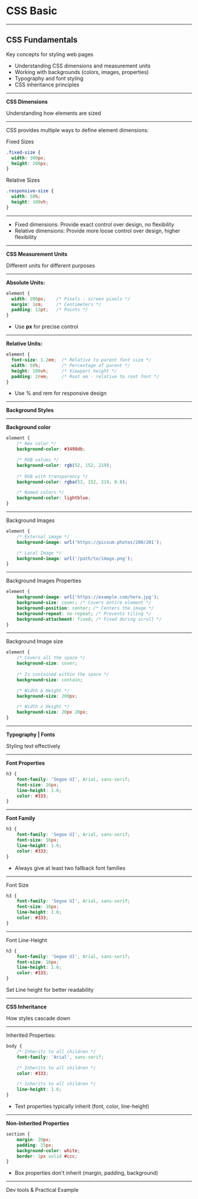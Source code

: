 # CSS Basic
---
## CSS Fundamentals

Key concepts for styling web pages
- Understanding CSS dimensions and measurement units <!-- element class="fragment" -->
- Working with backgrounds (colors, images, properties) <!-- element class="fragment" -->
- Typography and font styling <!-- element class="fragment" -->
- CSS inheritance principles <!-- element class="fragment" -->
---
**CSS Dimensions**

Understanding how elements are sized

---
CSS provides multiple ways to define element dimensions:

Fixed Sizes <!-- element class="fragment" -->
```css
.fixed-size {
  width: 300px;
  height: 200px;
}
```
<!-- element class="fragment" -->

Relative Sizes <!-- element class="fragment" -->

```css
.responsive-size {
  width: 50%;
  height: 100vh;
}
```
<!-- element class="fragment" -->

---

- Fixed dimensions: Provide exact control over design, no flexibility
- Relative dimensions: Provide more loose control over design, higher flexibility <!-- element class="fragment" -->

---

**CSS Measurement Units**

Different units for different purposes <!-- element class="fragment" -->


---
**Absolute Units:**
```css {hl_lines=[2,3,4]}
element {
  width: 200px;    /* Pixels - screen pixels */
  margin: 1cm;     /* Centimeters */
  padding: 12pt;   /* Points */
}
```
- Use **px** for precise control <!-- element class=""="fragment" -->
---
**Relative Units:**

```css {hl_lines=[2,3,4, 5]}
element {
  font-size: 1.2em;  /* Relative to parent font size */
  width: 50%;        /* Percentage of parent */
  height: 100vh;     /* Viewport height */
  padding: 2rem;     /* Root em - relative to root font */
}
```

- Use % and rem for responsive design <!-- element class="fragment" -->
---
**Background Styles**

---

**Background color**

```css
element {
	/* Hex color */ 
	background-color: #3498db; 

	/* RGB values */
	background-color: rgb(52, 152, 219);
	
	/* RGB with transparency */
	background-color: rgba(52, 152, 219, 0.8); 

	/* Named colors */
	background-color: lightblue; 
}
```

---

Background Images
```css
element {
	/* External image */
	background-image: url('https://picsum.photos/200/201');

	/* Local Image */
	background-image: url('/path/to/image.png');
}
```
---
Background Images Properties
```css
element {
	background-image: url('https://example.com/hero.jpg');
	background-size: cover; /* Covers entire element */
	background-position: center; /* Centers the image */
	background-repeat: no-repeat; /* Prevents tiling */ 
	background-attachment: fixed; /* Fixed during scroll */
}
```
---
Background Image size
```css
element {
	/* Covers all the space */
	background-size: cover;
	
	/* Is contained within the space */
	background-size: contain;

	/* Width & Height */
	background-size: 200px;

	/* Width x Height */
	background-size: 20px 20px;
}
```
---
**Typography | Fonts**

Styling text effectively

---
**Font Properties**
```css
h3 {
	font-family: 'Segoe UI', Arial, sans-serif;
	font-size: 16px;
	line-height: 1.6;
	color: #333;
}
```
---
**Font Family**

```css {hl_lines=[2]}
h3 {
	font-family: 'Segoe UI', Arial, sans-serif;
	font-size: 16px;
	line-height: 1.6;
	color: #333;
}
```

- Always give at least two fallback font families <!-- element class="fragment" -->
---
Font Size
```css {hl_lines=[3]}
h3 {
	font-family: 'Segoe UI', Arial, sans-serif;
	font-size: 16px;
	line-height: 1.6;
	color: #333;
}
```
---
Font Line-Height
```css {hl_lines=[4]}
h3 {
	font-family: 'Segoe UI', Arial, sans-serif;
	font-size: 16px;
	line-height: 1.6;
	color: #333;
}
```
Set Line height for better readability
 <!-- element class="fragment" -->
---

**CSS Inheritance**

How styles cascade down

---
Inherited Properties:
```css
body {
	/* Inherits to all children */
	font-family: 'Arial', sans-serif;

	/* Inherits to all children */
	color: #333;

	/* Inherits to all children */
	line-height: 1.6;
}
```
- Text properties typically inherit (font, color, line-height)
<!-- element class="fragment" -->
---
**Non-Inherited Properties**
```css
section {
	margin: 20px;
	padding: 15px;
	background-color: white;
	border: 1px solid #ccc;
}
```
- Box properties don't inherit (margin, padding, background)
<!-- element class="fragment" -->
---
Dev tools & Practical Example